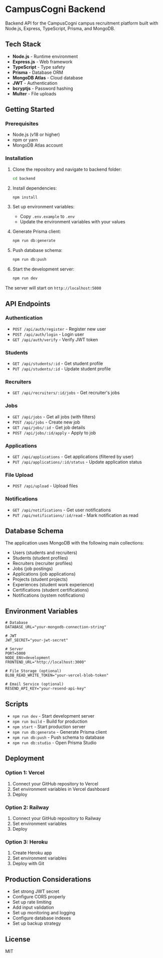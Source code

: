# CampusCogni Backend

Backend API for the CampusCogni campus recruitment platform built with Node.js, Express, TypeScript, Prisma, and MongoDB.

## Tech Stack

- **Node.js** - Runtime environment
- **Express.js** - Web framework
- **TypeScript** - Type safety
- **Prisma** - Database ORM
- **MongoDB Atlas** - Cloud database
- **JWT** - Authentication
- **bcryptjs** - Password hashing
- **Multer** - File uploads

## Getting Started

### Prerequisites

- Node.js (v18 or higher)
- npm or yarn
- MongoDB Atlas account

### Installation

1. Clone the repository and navigate to backend folder:
   ```bash
   cd backend
   ```

2. Install dependencies:
   ```bash
   npm install
   ```

3. Set up environment variables:
   - Copy `.env.example` to `.env`
   - Update the environment variables with your values

4. Generate Prisma client:
   ```bash
   npm run db:generate
   ```

5. Push database schema:
   ```bash
   npm run db:push
   ```

6. Start the development server:
   ```bash
   npm run dev
   ```

The server will start on `http://localhost:5000`

## API Endpoints

### Authentication
- `POST /api/auth/register` - Register new user
- `POST /api/auth/login` - Login user
- `GET /api/auth/verify` - Verify JWT token

### Students
- `GET /api/students/:id` - Get student profile
- `PUT /api/students/:id` - Update student profile

### Recruiters
- `GET /api/recruiters/:id/jobs` - Get recruiter's jobs

### Jobs
- `GET /api/jobs` - Get all jobs (with filters)
- `POST /api/jobs` - Create new job
- `GET /api/jobs/:id` - Get job details
- `POST /api/jobs/:id/apply` - Apply to job

### Applications
- `GET /api/applications` - Get applications (filtered by user)
- `PUT /api/applications/:id/status` - Update application status

### File Upload
- `POST /api/upload` - Upload files

### Notifications
- `GET /api/notifications` - Get user notifications
- `PUT /api/notifications/:id/read` - Mark notification as read

## Database Schema

The application uses MongoDB with the following main collections:
- Users (students and recruiters)
- Students (student profiles)
- Recruiters (recruiter profiles)
- Jobs (job postings)
- Applications (job applications)
- Projects (student projects)
- Experiences (student work experience)
- Certifications (student certifications)
- Notifications (system notifications)

## Environment Variables

```env
# Database
DATABASE_URL="your-mongodb-connection-string"

# JWT
JWT_SECRET="your-jwt-secret"

# Server
PORT=5000
NODE_ENV=development
FRONTEND_URL="http://localhost:3000"

# File Storage (optional)
BLOB_READ_WRITE_TOKEN="your-vercel-blob-token"

# Email Service (optional)
RESEND_API_KEY="your-resend-api-key"
```

## Scripts

- `npm run dev` - Start development server
- `npm run build` - Build for production
- `npm start` - Start production server
- `npm run db:generate` - Generate Prisma client
- `npm run db:push` - Push schema to database
- `npm run db:studio` - Open Prisma Studio

## Deployment

### Option 1: Vercel
1. Connect your GitHub repository to Vercel
2. Set environment variables in Vercel dashboard
3. Deploy

### Option 2: Railway
1. Connect your GitHub repository to Railway
2. Set environment variables
3. Deploy

### Option 3: Heroku
1. Create Heroku app
2. Set environment variables
3. Deploy with Git

## Production Considerations

- Set strong JWT secret
- Configure CORS properly
- Set up rate limiting
- Add input validation
- Set up monitoring and logging
- Configure database indexes
- Set up backup strategy

## License

MIT
